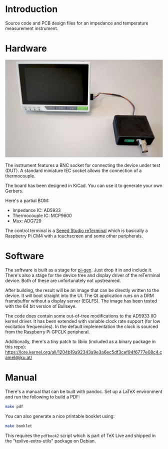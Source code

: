 # Introduction

Source code and PCB design files for an impedance and temperature measurement
instrument. 

# Hardware

![Photo of assembled device](photo.jpg)

The instrument features a BNC socket for connecting the device under test (DUT).
A standard miniature IEC socket allows the connection of a thermocouple.

The board has been designed in KiCad. You can use it to generate your own
Gerbers.

Here's a partial BOM:

* Impedance IC: AD5933
* Thermocouple IC: MCP9600
* Mux: ADG729

The control terminal is a [Seeed Studio
reTerminal](https://wiki.seeedstudio.com/reTerminal/) which is basically a
Raspberry Pi CM4 with a touchscreen and some other peripherals.

# Software

The software is built as a stage for
[pi-gen](https://github.com/RPi-Distro/pi-gen). Just drop it in and include it.
There's also a stage for the device tree and display driver of the reTerminal
device. Both of these are unfortunately not upstreamed.

After building, the result will be an image that can be directly written to the
device. It will boot straight into the UI. The Qt application runs on a DRM
framebuffer without a display server (EGLFS). The image has been tested with the
64 bit version of Bullseye.

The code does contain some out-of-tree modifications to the AD5933 IIO kernel
driver. It has been extended with variable clock rate support (for low
excitation frequencies). In the default implementation the clock is sourced from
the Raspberry Pi GPCLK peripheral.

Additionally, there's a tiny patch to libiio (included as a binary package in
this repo):
https://lore.kernel.org/all/1204b19a92343a9e3a6ec5df3cef94f6777e08c4.camel@jku.at/

# Manual

There's a manual that can be built with pandoc. Set up a LaTeX environment and
run the following to build a PDF:
```sh
make pdf
```
You can also generate a nice printable booklet using:
```sh
make booklet
```
This requires the `pdfbook2` script which is part of TeX Live and shipped in the
"texlive-extra-utils" package on Debian.